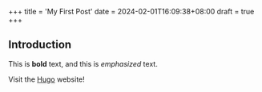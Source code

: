 +++
title = 'My First Post'
date = 2024-02-01T16:09:38+08:00
draft = true
+++
## Introduction

This is **bold** text, and this is *emphasized* text.

Visit the [Hugo](https://gohugo.io) website!

